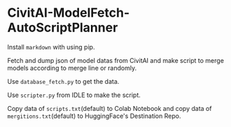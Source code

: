 # CivitAI-ModelFetch-AutoScriptPlanner
Install `markdown` with using pip.

Fetch and dump json of model datas from CivitAI and make script to merge models according to merge line or randomly.

Use `database_fetch.py` to get the data.

Use `scripter.py` from IDLE to make the script.

Copy data of `scripts.txt`(default) to Colab Notebook and copy data of `mergitions.txt`(default) to HuggingFace's Destination Repo.
